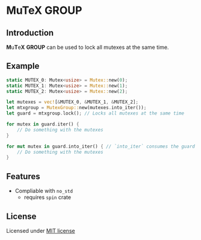 # MuTeX GROUP

## Introduction

**M**u**T**e**X** **GROUP** can be used to lock all mutexes at the same time.

## Example

```rust
static MUTEX_0: Mutex<usize> = Mutex::new(0);
static MUTEX_1: Mutex<usize> = Mutex::new(1);
static MUTEX_2: Mutex<usize> = Mutex::new(2);

let mutexes = vec![&MUTEX_0, &MUTEX_1, &MUTEX_2];
let mtxgroup = MutexGroup::new(mutexes.into_iter());
let guard = mtxgroup.lock(); // Locks all mutexes at the same time

for mutex in guard.iter() {
    // Do something with the mutexes
}

for mut mutex in guard.into_iter() { // `into_iter` consumes the guard
    // Do something with the mutexes
}
```

## Features

- Compliable with `no_std`
  - requires `spin` crate

## License

Licensed under [MIT license](./LICENSE)
